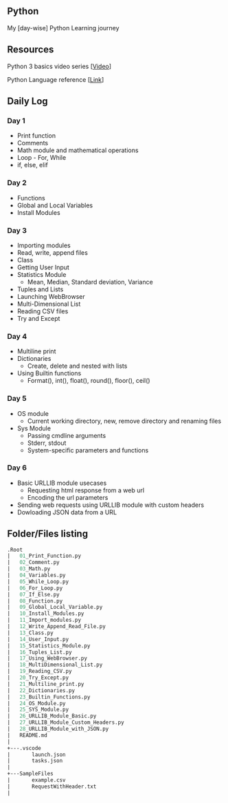 ## Python
My [day-wise] Python Learning journey

## Resources
Python 3 basics video series [[Video](https://www.youtube.com/playlist?list=PLQVvvaa0QuDe8XSftW-RAxdo6OmaeL85M)]

Python Language reference [[Link](https://docs.python.org/3/reference/)]
## Daily Log
### Day 1
* Print function
* Comments
* Math module and mathematical operations
* Loop - For, While
* if, else, elif
### Day 2
* Functions
* Global and Local Variables
* Install Modules
### Day 3
* Importing modules
* Read, write, append files
* Class
* Getting User Input
* Statistics Module
    - Mean, Median, Standard deviation, Variance
* Tuples and Lists
* Launching WebBrowser
* Multi-Dimensional List
* Reading CSV files
* Try and Except
### Day 4
* Multiline print
* Dictionaries
    - Create, delete and nested with lists
* Using Builtin functions
    - Format(), int(), float(), round(), floor(), ceil()
### Day 5
* OS module
    - Current working directory, new, remove directory and renaming files
* Sys Module
    - Passing cmdline arguments
    - Stderr, stdout 
    - System-specific parameters and functions
### Day 6
* Basic URLLIB module usecases
    - Requesting html response from a web url
    - Encoding the url parameters    
* Sending web requests using URLLIB module with custom headers
* Dowloading JSON data from a URL

## Folder/Files listing
```ss
.Root
|   01_Print_Function.py
|   02_Comment.py
|   03_Math.py
|   04_Variables.py
|   05_While_Loop.py
|   06_For_Loop.py
|   07_If_Else.py
|   08_Function.py
|   09_Global_Local_Variable.py
|   10_Install_Modules.py
|   11_Import_modules.py
|   12_Write_Append_Read_File.py
|   13_Class.py
|   14_User_Input.py
|   15_Statistics_Module.py
|   16_Tuples_List.py
|   17_Using_WebBrowser.py
|   18_MultiDimensional_List.py
|   19_Reading_CSV.py
|   20_Try_Except.py
|   21_Multiline_print.py
|   22_Dictionaries.py
|   23_Builtin_Functions.py
|   24_OS_Module.py
|   25_SYS_Module.py
|   26_URLLIB_Module_Basic.py
|   27_URLLIB_Module_Custom_Headers.py
|   28_URLLIB_Module_with_JSON.py
|   README.md
|   
+---.vscode
|       launch.json
|       tasks.json
|       
+---SampleFiles
|       example.csv
|       RequestWithHeader.txt
|       
        
```        

